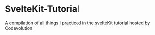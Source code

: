 # SvelteKit-Tutorial
A compilation of all things I practiced in the svelteKit tutorial hosted by Codevolution
